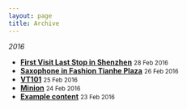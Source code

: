 ```yaml
---
layout: page
title: Archive
---
```


<em>2016</em>

* [<strong>First Visit Last Stop in Shenzhen</strong>](http://xiongzh.com//2016/02/28/first-visit-last-stop-in-shenzhen/) <small>28 Feb 2016</small>
* [<strong>Saxophone in Fashion Tianhe Plaza</strong>](http://xiongzh.com//2016/02/26/saxophone-in-fashion-tianhe-plaza/) <small>26 Feb 2016</small>
* [<strong>VT101</strong>](http://xiongzh.com//2016/02/25/VT101/) <small>25 Feb 2016</small>
* [<strong>Minion</strong>](http://xiongzh.com//2016/02/24/Minion/) <small>24 Feb 2016</small>
* [<strong>Example content</strong>](http://xiongzh.com//2016/02/23/example-content/) <small>23 Feb 2016</small>

